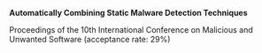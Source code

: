 **Automatically Combining Static Malware Detection Techniques**

Proceedings of the 10th International Conference on Malicious and Unwanted Software (acceptance rate: 29%)

